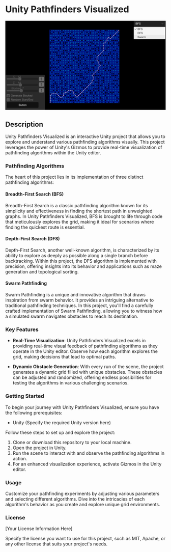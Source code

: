 # Unity Pathfinders Visualized

![Example Image](https://github.com/Silent0Wings/Unity-Pathfinders-Visualized/blob/main/ScreenShot/BFS%20(6).png)

## Description

Unity Pathfinders Visualized is an interactive Unity project that allows you to explore and understand various pathfinding algorithms visually. This project leverages the power of Unity's Gizmos to provide real-time visualization of pathfinding algorithms within the Unity editor.

### Pathfinding Algorithms

The heart of this project lies in its implementation of three distinct pathfinding algorithms:

#### Breadth-First Search (BFS)

Breadth-First Search is a classic pathfinding algorithm known for its simplicity and effectiveness in finding the shortest path in unweighted graphs. In Unity Pathfinders Visualized, BFS is brought to life through code that meticulously explores the grid, making it ideal for scenarios where finding the quickest route is essential.

#### Depth-First Search (DFS)

Depth-First Search, another well-known algorithm, is characterized by its ability to explore as deeply as possible along a single branch before backtracking. Within this project, the DFS algorithm is implemented with precision, offering insights into its behavior and applications such as maze generation and topological sorting.

#### Swarm Pathfinding

Swarm Pathfinding is a unique and innovative algorithm that draws inspiration from swarm behavior. It provides an intriguing alternative to traditional pathfinding techniques. In this project, you'll find a carefully crafted implementation of Swarm Pathfinding, allowing you to witness how a simulated swarm navigates obstacles to reach its destination.

### Key Features

- **Real-Time Visualization**: Unity Pathfinders Visualized excels in providing real-time visual feedback of pathfinding algorithms as they operate in the Unity editor. Observe how each algorithm explores the grid, making decisions that lead to optimal paths.

- **Dynamic Obstacle Generation**: With every run of the scene, the project generates a dynamic grid filled with unique obstacles. These obstacles can be adjusted and randomized, offering endless possibilities for testing the algorithms in various challenging scenarios.

### Getting Started

To begin your journey with Unity Pathfinders Visualized, ensure you have the following prerequisites:

- Unity (Specify the required Unity version here)

Follow these steps to set up and explore the project:

1. Clone or download this repository to your local machine.
2. Open the project in Unity.
3. Run the scene to interact with and observe the pathfinding algorithms in action.
4. For an enhanced visualization experience, activate Gizmos in the Unity editor.

### Usage

Customize your pathfinding experiments by adjusting various parameters and selecting different algorithms. Dive into the intricacies of each algorithm's behavior as you create and explore unique grid environments.

### License

[Your License Information Here]

Specify the license you want to use for this project, such as MIT, Apache, or any other license that suits your project's needs.
